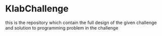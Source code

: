 # KlabChallenge
this is the  repository which contain the full design of the given challenge and solution to programming problem in the challenge
